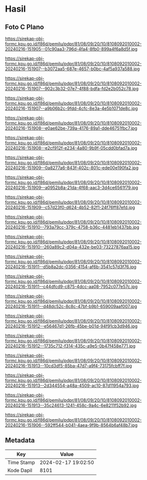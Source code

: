 # Hasil

## Foto C Plano

https://sirekap-obj-formc.kpu.go.id/f86d/pemilu/pdpr/81/08/09/20/10/8108092010002-20240216-151905--01c90aa3-796d-4fa4-8fb0-899a4f6a8d5f.jpg

https://sirekap-obj-formc.kpu.go.id/f86d/pemilu/pdpr/81/08/09/20/10/8108092010002-20240216-151907--b3072aa5-687e-4657-b0bc-4af5a937a588.jpg

https://sirekap-obj-formc.kpu.go.id/f86d/pemilu/pdpr/81/08/09/20/10/8108092010002-20240216-151907--902c3b32-07e7-4f88-bdfa-fd2e2b052c78.jpg

https://sirekap-obj-formc.kpu.go.id/f86d/pemilu/pdpr/81/08/09/20/10/8108092010002-20240216-151907--a9b06b2c-9fdd-4cfc-8e3a-4e5b1071de8c.jpg

https://sirekap-obj-formc.kpu.go.id/f86d/pemilu/pdpr/81/08/09/20/10/8108092010002-20240216-151908--e0ae62be-739a-4176-89a1-dde46751fbc7.jpg

https://sirekap-obj-formc.kpu.go.id/f86d/pemilu/pdpr/81/08/09/20/10/8108092010002-20240216-151908--e2cf912f-e234-4a80-9b9f-05cdd0bfad7a.jpg

https://sirekap-obj-formc.kpu.go.id/f86d/pemilu/pdpr/81/08/09/20/10/8108092010002-20240216-151909--0a8277a6-843f-402c-801c-ede00e190fa2.jpg

https://sirekap-obj-formc.kpu.go.id/f86d/pemilu/pdpr/81/08/09/20/10/8108092010002-20240216-151909--a0952b8a-21da-4f68-aac3-3d4ce6561f79.jpg

https://sirekap-obj-formc.kpu.go.id/f86d/pemilu/pdpr/81/08/09/20/10/8108092010002-20240216-151909--c57d23f0-d624-4b52-82f1-24f76ff87efd.jpg

https://sirekap-obj-formc.kpu.go.id/f86d/pemilu/pdpr/81/08/09/20/10/8108092010002-20240216-151910--793a79cc-379c-4758-b36c-4481eb1437bb.jpg

https://sirekap-obj-formc.kpu.go.id/f86d/pemilu/pdpr/81/08/09/20/10/8108092010002-20240216-151910--260a89c2-d04a-432e-be03-73227876aa15.jpg

https://sirekap-obj-formc.kpu.go.id/f86d/pemilu/pdpr/81/08/09/20/10/8108092010002-20240216-151911--d5b8a2dc-0356-4154-af6b-3541c57d3f76.jpg

https://sirekap-obj-formc.kpu.go.id/f86d/pemilu/pdpr/81/08/09/20/10/8108092010002-20240216-151911--c44dfcd9-c875-4dcc-aa08-7952c077e57c.jpg

https://sirekap-obj-formc.kpu.go.id/f86d/pemilu/pdpr/81/08/09/20/10/8108092010002-20240216-151911--d48dc52c-8c8c-47bf-b9b1-659009aaf007.jpg

https://sirekap-obj-formc.kpu.go.id/f86d/pemilu/pdpr/81/08/09/20/10/8108092010002-20240216-151912--e56467d1-26fb-45be-b01d-94f91cb3d946.jpg

https://sirekap-obj-formc.kpu.go.id/f86d/pemilu/pdpr/81/08/09/20/10/8108092010002-20240216-151912--1735c712-f314-435c-a9e5-0b47f458e771.jpg

https://sirekap-obj-formc.kpu.go.id/f86d/pemilu/pdpr/81/08/09/20/10/8108092010002-20240216-151913--10cd3df5-85ba-47d7-a9f4-73175fcbff7f.jpg

https://sirekap-obj-formc.kpu.go.id/f86d/pemilu/pdpr/81/08/09/20/10/8108092010002-20240216-151913--2d344554-a48a-4509-ac10-87d11954a793.jpg

https://sirekap-obj-formc.kpu.go.id/f86d/pemilu/pdpr/81/08/09/20/10/8108092010002-20240216-151913--35c24613-1241-458c-9a4c-6e8211f52b92.jpg

https://sirekap-obj-formc.kpu.go.id/f86d/pemilu/pdpr/81/08/09/20/10/8108092010002-20240216-151906--592ff544-b041-4aea-9f9b-8564b6af48b7.jpg


## Metadata

| Key        | Value               |
| ---------- | ------------------- |
| Time Stamp | 2024-02-17 19:02:50 |
| Kode Dapil | 8101                |



